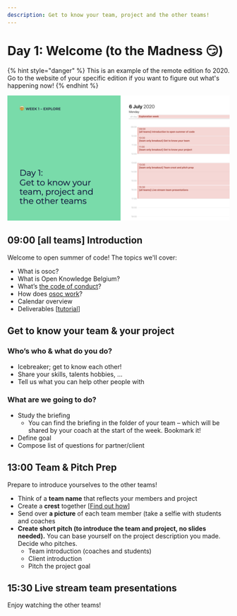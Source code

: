 ```yaml
---
description: Get to know your team, project and the other teams!
---
```


# Day 1: Welcome (to the Madness 😏)

{% hint style="danger" %}
This is an example of the remote edition fo 2020. Go to the website of your specific edition if you want to figure out what's happening now!
{% endhint %}

![Get to know your team, project and other teams](../../../../.gitbook/assets/osoc-2020-cal-week-1-day-1.jpeg)

## **09:00 \[all teams] Introduction**

Welcome to open summer of code! The topics we'll cover:

* What is osoc?
* What is Open Knowledge Belgium?
* What’s [the code of conduct](../../../../code-of-conduct.md)?
* How does [osoc work](../../../../way-of-work/)?
* Calendar overview
* Deliverables \[[tutorial](../../../../tutorials/how-to-deliver-like-a-pro/)]

## **Get to know your team & your project**

### Who’s who & what do you do?

* Icebreaker; get to know each other!
* Share your skills, talents hobbies, …
* Tell us what you can help other people with

### What are we going to do?

* Study the briefing
  * You can find the briefing in the folder of your team – which will be shared by your coach at the start of the week. Bookmark it!
* Define goal
* Compose list of questions for partner/client

## **13:00 Team & Pitch Prep**

Prepare to introduce yourselves to the other teams!

* Think of a **team name** that reflects your members and project
* Create a **crest** together \[[Find out how](../../../../tutorials/how-to-create-crests.md)]
* Send over **a picture** of each team member (take a selfie with students and coaches
* **Create short pitch (to introduce the team and project, no slides needed).** You can base yourself on the project description you made. Decide who pitches.
  * Team introduction (coaches and students)
  * Client introduction
  * Pitch the project goal

## **15:30 Live stream team presentations**

Enjoy watching the other teams!

